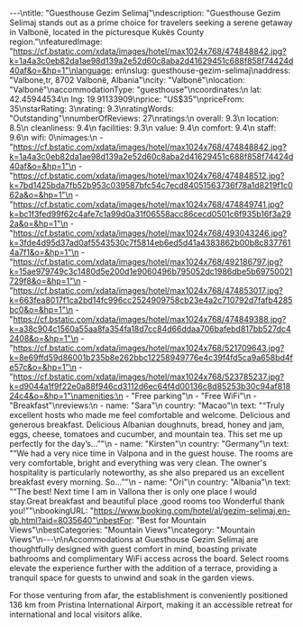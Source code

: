---\ntitle: "Guesthouse Gezim Selimaj"\ndescription: "Guesthouse Gezim Selimaj stands out as a prime choice for travelers seeking a serene getaway in Valbonë, located in the picturesque Kukës County region."\nfeaturedImage: "https://cf.bstatic.com/xdata/images/hotel/max1024x768/474848842.jpg?k=1a4a3c0eb82da1ae98d139a2e52d60c8aba2d41629451c688f858f74424d40af&o=&hp=1"\nlanguage: en\nslug: guesthouse-gezim-selimaj\naddress: "Valbone,tr, 8702 Valbonë, Albania"\ncity: "Valbonë"\nlocation: "Valbonë"\naccommodationType: "guesthouse"\ncoordinates:\n  lat: 42.45944534\n  lng: 19.91133909\nprice: "US$35"\npriceFrom: 35\nstarRating: 3\nrating: 9.3\nratingWords: "Outstanding"\nnumberOfReviews: 27\nratings:\n  overall: 9.3\n  location: 8.5\n  cleanliness: 9.4\n  facilities: 9.3\n  value: 9.4\n  comfort: 9.4\n  staff: 9.6\n  wifi: 0\nimages:\n  - "https://cf.bstatic.com/xdata/images/hotel/max1024x768/474848842.jpg?k=1a4a3c0eb82da1ae98d139a2e52d60c8aba2d41629451c688f858f74424d40af&o=&hp=1"\n  - "https://cf.bstatic.com/xdata/images/hotel/max1024x768/474848512.jpg?k=7bd1425bda7fb52b953c039587bfc54c7ecd84051563736f78a1d8219f1c062a&o=&hp=1"\n  - "https://cf.bstatic.com/xdata/images/hotel/max1024x768/474849741.jpg?k=bc1f3fed99f62c4afe7c1a99d0a31f06558acc86cecd0501c6f935b16f3a292a&o=&hp=1"\n  - "https://cf.bstatic.com/xdata/images/hotel/max1024x768/493043246.jpg?k=3fde4d95d37ad0af5543530c7f5814eb6ed5d41a4383862b00b8c8377614a7f1&o=&hp=1"\n  - "https://cf.bstatic.com/xdata/images/hotel/max1024x768/492186797.jpg?k=15ae979749c3c1480d5e200d1e9060496b795052dc1986dbe5b69750021729f8&o=&hp=1"\n  - "https://cf.bstatic.com/xdata/images/hotel/max1024x768/474853017.jpg?k=663fea8017f1ca2bd14fc996cc2524909758cb23e4a2c710792d7fafb4285bc0&o=&hp=1"\n  - "https://cf.bstatic.com/xdata/images/hotel/max1024x768/474849388.jpg?k=a38c904c1560a55aa8fa354fa18d7cc84d66ddaa706bafebd817bb527dc42408&o=&hp=1"\n  - "https://cf.bstatic.com/xdata/images/hotel/max1024x768/521709643.jpg?k=8e69ffd59d86001b235b8e262bbc12258949776e4c39f4fd5ca9a658bd4fe57c&o=&hp=1"\n  - "https://cf.bstatic.com/xdata/images/hotel/max1024x768/523785237.jpg?k=d9044a1f9f22e0a88f946cd3112d6ec64f4d00136c8d85253b30c94af81824c4&o=&hp=1"\namenities:\n  - "Free parking"\n  - "Free WiFi"\n  - "Breakfast"\nreviews:\n  - name: "Sara"\n    country: "Macao"\n    text: "“Truly excellent hosts who made me feel comfortable and welcome. Delicious and generous breakfast. Delicious Albanian doughnuts, bread, honey and jam, eggs, cheese, tomatoes and cucumber, and mountain tea. This set me up perfectly for the day’s...”"\n  - name: "Kirsten"\n    country: "Germany"\n    text: "“We had a very nice time in Valpona and in the guest house. The rooms are very comfortable, bright and everything was very clean. The owner's hospitality is particularly noteworthy, as she also prepared us an excellent breakfast every morning. So...”"\n  - name: "Ori"\n    country: "Albania"\n    text: "“The best! Next time I am in Vallona ther is only one place I would stay.Great breakfast and beautiful place ‚good rooms too Wonderful thank you!”"\nbookingURL: "https://www.booking.com/hotel/al/gezim-selimaj.en-gb.html?aid=8035640"\nbestFor: "Best for Mountain Views"\nbestCategories: "Mountain Views"\ncategory: "Mountain Views"\n---\n\nAccommodations at Guesthouse Gezim Selimaj are thoughtfully designed with guest comfort in mind, boasting private bathrooms and complimentary WiFi access across the board. Select rooms elevate the experience further with the addition of a terrace, providing a tranquil space for guests to unwind and soak in the garden views.

For those venturing from afar, the establishment is conveniently positioned 136 km from Pristina International Airport, making it an accessible retreat for international and local visitors alike.